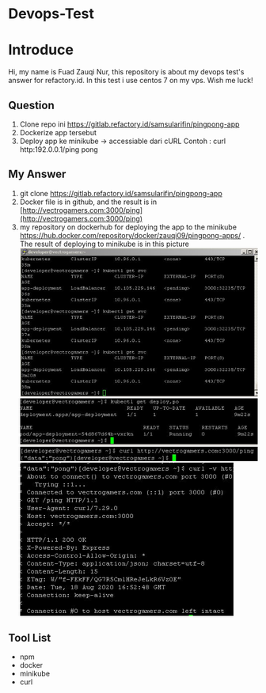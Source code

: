 # Devops-Test
# Introduce

Hi, my name is Fuad Zauqi Nur, this repository is about my devops test's answer for refactory.id. In this test i use centos 7 on my vps. Wish me luck!


## Question

1. Clone repo ini https://gitlab.refactory.id/samsularifin/pingpong-app
2. Dockerize app tersebut
3. Deploy app ke minikube -> accessiable dari cURL
Contoh :
 curl http:192.0.0.1/ping
 pong

## My Answer

1. git clone https://gitlab.refactory.id/samsularifin/pingpong-app
2. Docker file is in github, and the result is in [http://vectrogamers.com:3000/ping](http://vectrogamers.com:3000/ping)
3. my repository on dockerhub for deploying the app to the minikube https://hub.docker.com/repository/docker/zauqi09/pingpong-apps/ .
The result of deploying to minikube is in this picture![deploying to minikube](https://raw.githubusercontent.com/zauqi09/Devops-Test/master/pict/deployminikube.JPG)
![the app deployed](https://raw.githubusercontent.com/zauqi09/Devops-Test/master/pict/deployminikube2.JPG)
![curl testing](https://raw.githubusercontent.com/zauqi09/Devops-Test/master/pict/pong.JPG)
![curl testing with -v](https://raw.githubusercontent.com/zauqi09/Devops-Test/master/pict/pong2.JPG)

## Tool List

 - npm
 - docker
 - minikube
 - curl
